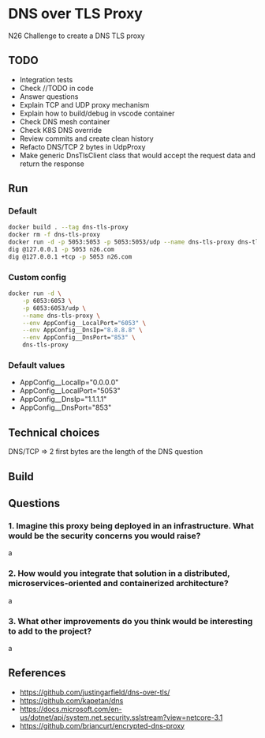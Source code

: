 # DNS over TLS Proxy
N26 Challenge to create a DNS TLS proxy 

## TODO

- Integration tests
- Check //TODO in code
- Answer questions
- Explain TCP and UDP proxy mechanism
- Explain how to build/debug in vscode container
- Check DNS mesh container
- Check K8S DNS override
- Review commits and create clean history
- Refacto DNS/TCP 2 bytes in UdpProxy
- Make generic DnsTlsClient class that would accept the request data and return the response

## Run

### Default

```bash
docker build . --tag dns-tls-proxy
docker rm -f dns-tls-proxy
docker run -d -p 5053:5053 -p 5053:5053/udp --name dns-tls-proxy dns-tls-proxy
dig @127.0.0.1 -p 5053 n26.com
dig @127.0.0.1 +tcp -p 5053 n26.com
```
### Custom config

```bash
docker run -d \
    -p 6053:6053 \
    -p 6053:6053/udp \
    --name dns-tls-proxy \
    --env AppConfig__LocalPort="6053" \
    --env AppConfig__DnsIp="8.8.8.8" \
    --env AppConfig__DnsPort="853" \
    dns-tls-proxy
```

### Default values

- AppConfig__LocalIp="0.0.0.0"
- AppConfig__LocalPort="5053"
- AppConfig__DnsIp="1.1.1.1"
- AppConfig__DnsPort="853"

## Technical choices

DNS/TCP => 2 first bytes are the length of the DNS question

## Build

## Questions

### 1. Imagine this proxy being deployed in an infrastructure. What would be the security concerns you would raise?

a

### 2. How would you integrate that solution in a distributed, microservices-oriented and containerized architecture?

a

### 3. What other improvements do you think would be interesting to add to the project?

a

## References

- <https://github.com/justingarfield/dns-over-tls/>
- <https://github.com/kapetan/dns>
- <https://docs.microsoft.com/en-us/dotnet/api/system.net.security.sslstream?view=netcore-3.1>
- https://github.com/briancurt/encrypted-dns-proxy
